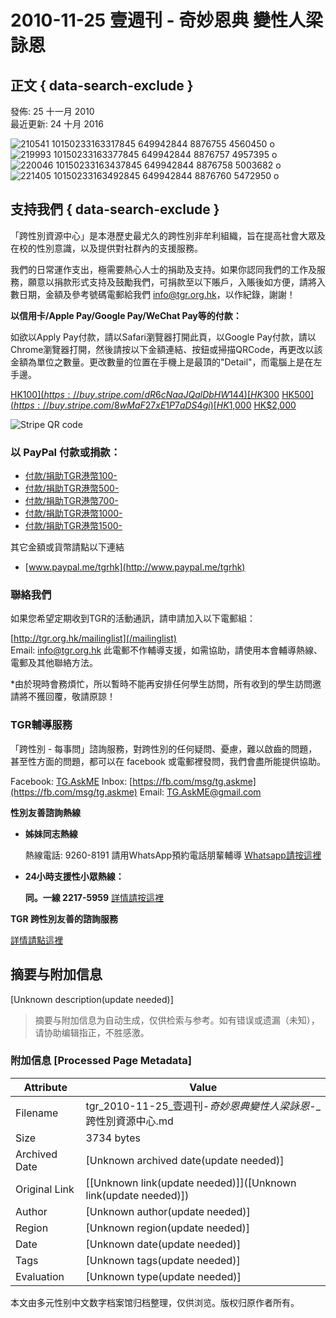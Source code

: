 # 2010-11-25 壹週刊 - 奇妙恩典 變性人梁詠恩

## 正文 { data-search-exclude }


發佈: 25 十一月 2010  
最近更新: 24 十月 2016  

![210541 10150233163317845 649942844 8876755 4560450 o](/images/newspaper/210541_10150233163317845_649942844_8876755_4560450_o.jpg)  
![219993 10150233163377845 649942844 8876757 4957395 o](/images/newspaper/219993_10150233163377845_649942844_8876757_4957395_o.jpg)  
![220046 10150233163437845 649942844 8876758 5003682 o](/images/newspaper/220046_10150233163437845_649942844_8876758_5003682_o.jpg)  
![221405 10150233163492845 649942844 8876760 5472950 o](/images/newspaper/221405_10150233163492845_649942844_8876760_5472950_o.jpg)  

## 支持我們 { data-search-exclude }

「跨性別資源中心」是本港歷史最尤久的跨性別非牟利組織，旨在提高社會大眾及在校的性別意識，以及提供對社群內的支援服務。

我們的日常運作支出，極需要熱心人士的捐助及支持。如果你認同我們的工作及服務，願意以捐款形式支持及鼓勵我們，可捐款至以下賬戶，入賬後如方便，請將入數日期，金額及參考號碼電郵給我們 [info@tgr.org.hk](mailto:info@tgr.org.hk)，以作紀錄，謝謝！

**以信用卡/Apple Pay/Google Pay/WeChat Pay等的付款：**

如欲以Apply Pay付款，請以Safari瀏覽器打開此頁，以Google Pay付款，請以Chrome瀏覽器打開，然後請按以下金額連結、按鈕或掃描QRCode，再更改以該金額為單位之數量。更改數量的位置在手機上是最頂的"Detail"，而電腦上是在左手邊。

[HK$100](https://buy.stripe.com/dR6cNaaJQalDbHW144) [HK$300](https://buy.stripe.com/4gweVi7xEdxP13ibIJ) [HK$500](https://buy.stripe.com/8wMaF27xE1P7aDS4gi) [HK$1,000](https://buy.stripe.com/3cs8wUaJQ79reU85kn) [HK$2,000](https://buy.stripe.com/14keVi05ceBTdQ4eUY)

![Stripe QR code](/images/media/Stripe_QRcode.png)

### 以 PayPal 付款或捐款：

-   [付款/捐助TGR港幣100-](http://www.paypal.me/tgrhk/100)
-   [付款/捐助TGR港幣500-](http://www.paypal.me/tgrhk/500)
-   [付款/捐助TGR港幣700-](http://www.paypal.me/tgrhk/700)
-   [付款/捐助TGR港幣1000-](http://www.paypal.me/tgrhk/1000)
-   [付款/捐助TGR港幣1500-](http://www.paypal.me/tgrhk/1500)

其它金額或貨幣請點以下連結

-   [www.paypal.me/tgrhk](http://www.paypal.me/tgrhk)

### 聯絡我們

如果您希望定期收到TGR的活動通訊，請申請加入以下電郵組：

[http://tgr.org.hk/mailinglist](/mailinglist)  
Email: [info@tgr.org.hk](mailto:info@tgr.org.hk) 此電郵不作輔導支援，如需協助，請使用本會輔導熱線、電郵及其他聯絡方法。

\*由於現時會務煩忙，所以暫時不能再安排任何學生訪問，所有收到的學生訪問邀請將不獲回覆，敬請原諒！

### TGR輔導服務

「跨性別 - 每事問」諮詢服務，對跨性別的任何疑問、憂慮，難以啟齒的問題，甚至性方面的問題，都可以在 facebook 或電郵裡發問，我們會盡所能提供協助。

Facebook: [TG.AskME](https://www.facebook.com/TG.AskME) Inbox: [https://fb.com/msg/tg.askme](https://fb.com/msg/tg.askme) Email: [TG.AskME@gmail.com](mailto:TG.AskME@gmail.com)

**性別友善諮詢熱線**

- **姊妹同志熱線**
    
    熱線電話: 9260-8191 請用WhatsApp預約電話朋輩輔導 [Whatsapp請按這裡](https://wa.me/85292608191)
    
- **24小時支援性小眾熱線：**
    
    **同。一線 2217-5959** [詳情請按這裡](/index.php/zh/2/2016-10-17-13-16-38/303-pride-line)
    

**TGR 跨性別友善的諮詢服務**

[詳情請點這裡](https://www.tgr.org.hk/index.php/zh/counseling)
<!-- tcd_original_link https://tgr.org.hk/index.php/zh/media-library/trans-newsclip/56-2010-11-25 -->


## 摘要与附加信息

<!-- tcd_abstract -->
[Unknown description(update needed)]
<!-- tcd_abstract_end -->

> 摘要与附加信息为自动生成，仅供检索与参考。如有错误或遗漏（未知），请协助编辑指正，不胜感激。

### 附加信息 [Processed Page Metadata]

| Attribute       | Value                                  |
|-----------------|----------------------------------------|
| Filename        | tgr_2010-11-25_壹週刊-_奇妙恩典變性人梁詠恩_-_跨性別資源中心.md                             |
| Size            | 3734 bytes                           |
| Archived Date   | [Unknown archived date(update needed)]                             |
| Original Link   | [[Unknown link(update needed)]]([Unknown link(update needed)])                       |
| Author          | [Unknown author(update needed)]                               |
| Region          | [Unknown region(update needed)]                               |
| Date            | [Unknown date(update needed)]                                 |
| Tags            | [Unknown tags(update needed)]                                 |
| Evaluation            | [Unknown type(update needed)]                                 |
<!-- tcd_table_end -->

本文由多元性别中文数字档案馆归档整理，仅供浏览。版权归原作者所有。

